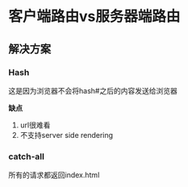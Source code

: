 # 客户端路由vs服务器端路由





## 解决方案

### Hash

这是因为浏览器不会将hash#之后的内容发送给浏览器

**缺点**

1. url很难看
2. 不支持server side rendering



### catch-all

所有的请求都返回index.html